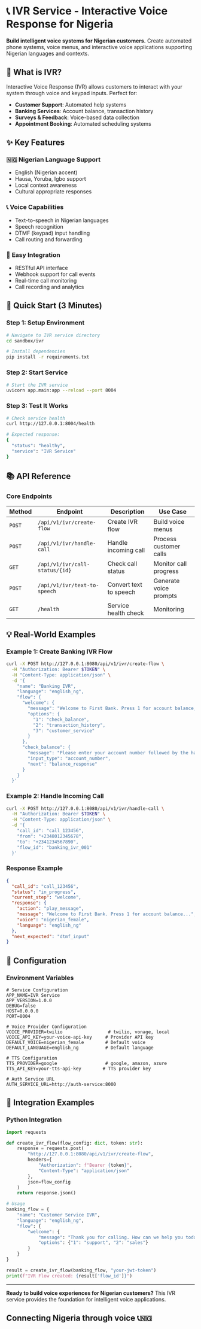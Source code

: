 # 📞 IVR Service - Interactive Voice Response for Nigeria

**Build intelligent voice systems for Nigerian customers.** Create automated phone systems, voice menus, and interactive voice applications supporting Nigerian languages and contexts.

## 🎯 What is IVR?

Interactive Voice Response (IVR) allows customers to interact with your system through voice and keypad inputs. Perfect for:

- **Customer Support**: Automated help systems
- **Banking Services**: Account balance, transaction history
- **Surveys & Feedback**: Voice-based data collection
- **Appointment Booking**: Automated scheduling systems

## ✨ Key Features

### 🇳🇬 **Nigerian Language Support**

- English (Nigerian accent)
- Hausa, Yoruba, Igbo support
- Local context awareness
- Cultural appropriate responses

### 📞 **Voice Capabilities**

- Text-to-speech in Nigerian languages
- Speech recognition
- DTMF (keypad) input handling
- Call routing and forwarding

### 🔧 **Easy Integration**

- RESTful API interface
- Webhook support for call events
- Real-time call monitoring
- Call recording and analytics

## 🚀 Quick Start (3 Minutes)

### Step 1: Setup Environment

```bash
# Navigate to IVR service directory
cd sandbox/ivr

# Install dependencies
pip install -r requirements.txt
```

### Step 2: Start Service

```bash
# Start the IVR service
uvicorn app.main:app --reload --port 8004
```

### Step 3: Test It Works

```bash
# Check service health
curl http://127.0.0.1:8004/health

# Expected response:
{
  "status": "healthy",
  "service": "IVR Service"
}
```

## 📚 API Reference

### Core Endpoints

| Method | Endpoint | Description | Use Case |
|--------|----------|-------------|----------|
| `POST` | `/api/v1/ivr/create-flow` | Create IVR flow | Build voice menus |
| `POST` | `/api/v1/ivr/handle-call` | Handle incoming call | Process customer calls |
| `GET` | `/api/v1/ivr/call-status/{id}` | Check call status | Monitor call progress |
| `POST` | `/api/v1/ivr/text-to-speech` | Convert text to speech | Generate voice prompts |
| `GET` | `/health` | Service health check | Monitoring |

## 💡 Real-World Examples

### Example 1: Create Banking IVR Flow

```bash
curl -X POST http://127.0.0.1:8080/api/v1/ivr/create-flow \
  -H "Authorization: Bearer $TOKEN" \
  -H "Content-Type: application/json" \
  -d '{
    "name": "Banking IVR",
    "language": "english_ng",
    "flow": {
      "welcome": {
        "message": "Welcome to First Bank. Press 1 for account balance, 2 for transaction history, 3 for customer service",
        "options": {
          "1": "check_balance",
          "2": "transaction_history",
          "3": "customer_service"
        }
      },
      "check_balance": {
        "message": "Please enter your account number followed by the hash key",
        "input_type": "account_number",
        "next": "balance_response"
      }
    }
  }'
```

### Example 2: Handle Incoming Call

```bash
curl -X POST http://127.0.0.1:8080/api/v1/ivr/handle-call \
  -H "Authorization: Bearer $TOKEN" \
  -H "Content-Type: application/json" \
  -d '{
    "call_id": "call_123456",
    "from": "+2348012345678",
    "to": "+2341234567890",
    "flow_id": "banking_ivr_001"
  }'
```

### Response Example

```json
{
  "call_id": "call_123456",
  "status": "in_progress",
  "current_step": "welcome",
  "response": {
    "action": "play_message",
    "message": "Welcome to First Bank. Press 1 for account balance...",
    "voice": "nigerian_female",
    "language": "english_ng"
  },
  "next_expected": "dtmf_input"
}
```

## 🔧 Configuration

### Environment Variables

```env
# Service Configuration
APP_NAME=IVR Service
APP_VERSION=1.0.0
DEBUG=false
HOST=0.0.0.0
PORT=8004

# Voice Provider Configuration
VOICE_PROVIDER=twilio                 # twilio, vonage, local
VOICE_API_KEY=your-voice-api-key     # Provider API key
DEFAULT_VOICE=nigerian_female        # Default voice
DEFAULT_LANGUAGE=english_ng          # Default language

# TTS Configuration
TTS_PROVIDER=google                  # google, amazon, azure
TTS_API_KEY=your-tts-api-key        # TTS provider key

# Auth Service URL
AUTH_SERVICE_URL=http://auth-service:8000
```

## 🤝 Integration Examples

### Python Integration

```python
import requests

def create_ivr_flow(flow_config: dict, token: str):
    response = requests.post(
        "http://127.0.0.1:8080/api/v1/ivr/create-flow",
        headers={
            "Authorization": f"Bearer {token}",
            "Content-Type": "application/json"
        },
        json=flow_config
    )
    return response.json()

# Usage
banking_flow = {
    "name": "Customer Service IVR",
    "language": "english_ng",
    "flow": {
        "welcome": {
            "message": "Thank you for calling. How can we help you today?",
            "options": {"1": "support", "2": "sales"}
        }
    }
}

result = create_ivr_flow(banking_flow, "your-jwt-token")
print(f"IVR Flow created: {result['flow_id']}")
```

---

**Ready to build voice experiences for Nigerian customers?** This IVR service provides the foundation for intelligent voice applications.

## Connecting Nigeria through voice 📞🇳🇬

